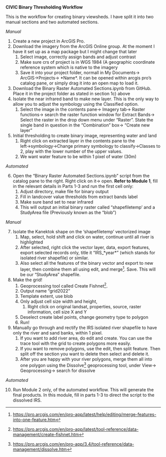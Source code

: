 **CIVIC Binary Thresholding Workflow**

This is the workflow for creating binary viewsheds. I have split it into two manual sections and two automated sections.

*Manual*

1. Create a new project in ArcGIS Pro.  
2. Download the imagery from the ArcGIS Online group. At the moment I have it set up as a map package but I might change that later  
   1. Select image, correctly assign bands and adjust contrast  
   2. Make sure crs of project is in WGS 1984 (A geographic coordinate reference system which is native to the imagery  
   3. Save it into your project folder, normall in My Documents→ ArcGIS→Projects→ \*Name\*. It can be opened within arcgis pro’s catalog pane, or simply drag it into an open map to load it.  
3. Download the Binary Raster Automated Sections.ipynb from GitHub. Place it in the project folder as stated in section 1c) above  
4. Isolate the near infrared band to make new layer. This is the only way to allow you to adjust the symbology using the Classified option.  
   1.  Select the image in the contents pane→ Imagery tab→ Raster functions→ search the raster function window for Extract Bands→ Select the raster in the drop down menu under “Raster”. State the single band in question in the “Combination” box→ “Create new layer”  
5. Initial thresholding to create binary image, representing water and land  
   1. Right click on extracted layer in the contents pane to the left→symbology→Change primary symbology to classify→Classes to 2, play with the lower number of the upper values.   
   2. We want water feature to be within 1 pixel of water (30m)

*Automated*

6. Open the “Binary Raster Automated Sections.ipynb” script from the catalog pane to the right. Right click on it→ open. **Refer to Module 1**, fill in the relevant details in Parts 1-3 and run the first cell only:  
   1. Adjust directory, make file for binary output  
   2. Fill in landcover value thresholds from extract bands label  
   3. Make sure band set to near infrared  
   4. This will output an initial binary raster called “shapefiletemp’ and a StudyArea file (Previously known as the “blob”)

*Manual*

7. Isolate the Kanektok shape on the ‘shapefiletemp’ vectorized image  
   1. Map, select, hold shift and click on water, continue until all river is highlighted  
   2. After selected, right click the vector layer, data, export features, export selected records only, title it “IRS\_\*year\*” (which stands for isolated river shapefile) or similar.  
   3. Also select all the features of the binary vector and export to new layer, then combine them all using edit, and merge[^1]. Save. This will be our “StudyArea” shapefile.  
8. Make the grid\!  
   1. Geoprocessing tool called Create Fishnet[^2].  
   2. Output name “grid2022”  
   3. Template extent, use blob  
   4. Only adjust cell size width and height,  
      1. Right click on original landsat, properties, source, raster information, cell size X and Y  
   5. Deselect create label points, change geometry type to polygon  
   6. Run\!  
9. Manually go through and rectify the IRS isolated river shapefile to have only the river and sand banks, within 1 pixel.  
   1. If you want to add river area, do edit and create. You can use the trace tool with the grid to create polygons more easily.  
   2. If you want to remove polygons, use the edit, then split feature. Then split off the section you want to delete then select and delete it.  
   3. After you are happy with your river polygons, merge them all into one polygon using the Dissolve[^3] geoprocessing tool, under View→ Geoprocessing→ search for dissolve

*Automated*

10. Run Module 2 only, of the automated workflow. This will generate the final products. In this module, fill in parts 1-3 to direct the script to the dissolved IRS.

[^1]:  https://pro.arcgis.com/en/pro-app/latest/help/editing/merge-features-into-one-feature.htm

[^2]:  https://pro.arcgis.com/en/pro-app/latest/tool-reference/data-management/create-fishnet.htm

[^3]:  https://pro.arcgis.com/en/pro-app/3.4/tool-reference/data-management/dissolve.htm

